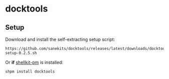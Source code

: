 # docktools

## Setup

Download and install the self-extracting setup script:

    https://github.com/sanekits/docktools/releases/latest/downloads/docktools-setup-0.2.5.sh

Or **if** [shellkit-pm](https://github.com/sanekits/shellkit-pm) is installed:

    shpm install docktools

##
